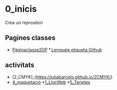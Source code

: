 # 0_inicis
Crea un reprositori

## Pagines classes
* [Pàginaclasse2GP](https://arquesm.github.io/2GP/)
*.[Lenguaje etiqueta Github](https://github.com/adam-p/markdown-here/wiki/Markdown-Cheatsheet)



## activitats
* [2_CMYK]_(https://juliabarcelo.github.io/2CMYK/)
* [4_maquetació](https://juliabarcelo.github.io/4_maquetaci-/)
*[1_LlocWeb](https://juliabarcelo.github.io/1_LlocWeb/)
*[5_Tarjetes](https://juliabarcelo.github.io/5_Tarjetes/)
